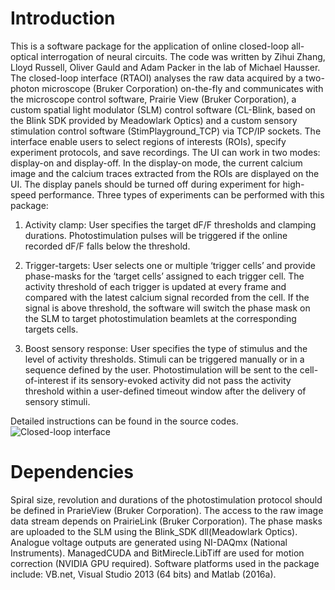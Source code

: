 # Introduction
This is a software package for the application of online closed-loop all-optical interrogation of neural circuits. The code was written by Zihui Zhang, Lloyd Russell, Oliver Gauld and Adam Packer in the lab of Michael Hausser.
The closed-loop interface (RTAOI) analyses the raw data acquired by a two-photon microscope (Bruker Corporation) on-the-fly and communicates with the microscope control software, Prairie View (Bruker Corporation), a custom spatial light modulator (SLM) control software (CL-Blink, based on the Blink SDK provided by Meadowlark Optics) and a custom sensory stimulation control software (StimPlayground_TCP) via TCP/IP sockets. The interface enable users to select regions of interests (ROIs), specify experiment protocols, and save recordings. 
The UI can work in two modes: display-on and display-off. In the display-on mode, the current calcium image and the calcium traces extracted from the ROIs are displayed on the UI. The display panels should be turned off during experiment for high-speed performance. Three types of experiments can be performed with this package:

1.	Activity clamp:
User specifies the target dF/F thresholds and clamping durations. Photostimulation pulses will be triggered if the online recorded dF/F falls below the threshold.

2.	Trigger-targets:
User selects one or multiple ‘trigger cells’ and provide phase-masks for the ‘target cells’ assigned to each trigger cell. The activity threshold of each trigger is updated at every frame and compared with the latest calcium signal recorded from the cell. If the signal is above threshold, the software will switch the phase mask on the SLM to target photostimulation beamlets at the corresponding targets cells. 

3.	Boost sensory response:
User specifies the type of stimulus and the level of activity thresholds. Stimuli can be triggered manually or in a sequence defined by the user. Photostimulation will be sent to the cell-of-interest if its sensory-evoked activity did not pass the activity threshold within a user-defined timeout window after the delivery of sensory stimuli. 

Detailed instructions can be found in the source codes.
![Closed-loop interface](https://github.com/alloptical/ClosedLoop/blob/master/images/RTAOI201802.PNG)

# Dependencies
Spiral size, revolution and durations of the photostimulation protocol should be defined in PrarieView (Bruker Corporation). The access to the raw image data stream depends on PrairieLink (Bruker Corporation). The phase masks are uploaded to the SLM using the Blink_SDK dll(Meadowlark Optics). Analogue voltage outputs are generated using NI-DAQmx (National Instruments). ManagedCUDA and BitMirecle.LibTiff are used for motion correction (NVIDIA GPU required). Software platforms used in the package include: VB.net, Visual Studio 2013 (64 bits) and Matlab (2016a).
